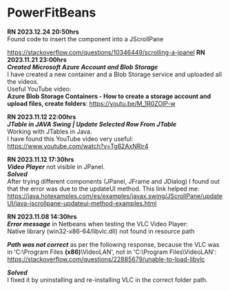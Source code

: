 # PowerFitBeans

**RN 2023.12.24 20:50hrs**
<br>
Found code to insert the component into a JScrollPane
<br>


https://stackoverflow.com/questions/10346449/scrolling-a-jpanel
**RN 2023.11.21 23:00hrs**
<br>
***Created Microsoft Azure Account and Blob Storage***
<br>I have created a new container and a Blob Storage service and uploaded all the videos.
<br>Useful YouTube video:
<br>**Azure Blob Storage Containers - How to create a storage account and upload files, create folders**: https://youtu.be/M_1R0ZOlP-w



**RN 2023.11.12 22:00hrs**
<br>
***JTable in JAVA Swing | Update Selected Row From JTable***
<br>Working with JTables in Java.
<br>I have found this YouTube video very useful:
<br>https://www.youtube.com/watch?v=Tg62AxNRir4

**RN 2023.11.12 17:30hrs**
<br>
***Video Player*** not visible in JPanel.
<br>
***Solved***
<br>After trying different components (JPanel, JFrame and JDialog) I found out that the error was due to the updateUI method. This link helped me:
<br>https://java.hotexamples.com/es/examples/javax.swing/JScrollPane/updateUI/java-jscrollpane-updateui-method-examples.html

**RN 2023.11.08 14:30hrs**
<br>
***Error message*** in Netbeans when testing the VLC Video Player:
<br>
Native library (win32-x86-64/libvlc.dll) not found in resource path

***Path was not correct*** as per the following response, because the VLC was in 'C:\Program Files **(x86)**\VideoLAN', not in 'C:\Program Files\VideoLAN':
<br>
https://stackoverflow.com/questions/22885679/unable-to-load-libvlc

***Solved***
<br>I fixed it by uninstalling and re-installing VLC in the correct folder path.
